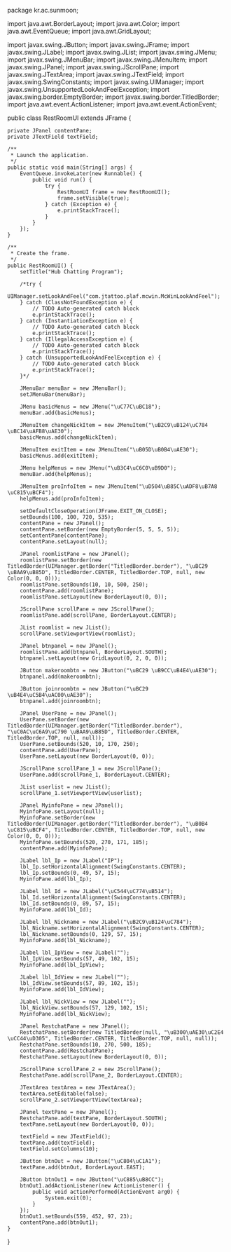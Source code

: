 
package kr.ac.sunmoon;

import java.awt.BorderLayout;
import java.awt.Color;
import java.awt.EventQueue;
import java.awt.GridLayout;

import javax.swing.JButton;
import javax.swing.JFrame;
import javax.swing.JLabel;
import javax.swing.JList;
import javax.swing.JMenu;
import javax.swing.JMenuBar;
import javax.swing.JMenuItem;
import javax.swing.JPanel;
import javax.swing.JScrollPane;
import javax.swing.JTextArea;
import javax.swing.JTextField;
import javax.swing.SwingConstants;
import javax.swing.UIManager;
import javax.swing.UnsupportedLookAndFeelException;
import javax.swing.border.EmptyBorder;
import javax.swing.border.TitledBorder;
import java.awt.event.ActionListener;
import java.awt.event.ActionEvent;

public class RestRoomUI extends JFrame {

	private JPanel contentPane;
	private JTextField textField;

	/**
	 * Launch the application.
	 */
	public static void main(String[] args) {
		EventQueue.invokeLater(new Runnable() {
			public void run() {
				try {
					RestRoomUI frame = new RestRoomUI();
					frame.setVisible(true);
				} catch (Exception e) {
					e.printStackTrace();
				}
			}
		});
	}

	/**
	 * Create the frame.
	 */
	public RestRoomUI() {
		setTitle("Hub Chatting Program");
		
		/*try {
			UIManager.setLookAndFeel("com.jtattoo.plaf.mcwin.McWinLookAndFeel");
		} catch (ClassNotFoundException e) {
			// TODO Auto-generated catch block
			e.printStackTrace();
		} catch (InstantiationException e) {
			// TODO Auto-generated catch block
			e.printStackTrace();
		} catch (IllegalAccessException e) {
			// TODO Auto-generated catch block
			e.printStackTrace();
		} catch (UnsupportedLookAndFeelException e) {
			// TODO Auto-generated catch block
			e.printStackTrace();
		}*/
		
		JMenuBar menuBar = new JMenuBar();
		setJMenuBar(menuBar);

		JMenu basicMenus = new JMenu("\uC77C\uBC18");
		menuBar.add(basicMenus);

		JMenuItem changeNickItem = new JMenuItem("\uB2C9\uB124\uC784 \uBC14\uAFB8\uAE30");
		basicMenus.add(changeNickItem);

		JMenuItem exitItem = new JMenuItem("\uB05D\uB0B4\uAE30");
		basicMenus.add(exitItem);

		JMenu helpMenus = new JMenu("\uB3C4\uC6C0\uB9D0");
		menuBar.add(helpMenus);

		JMenuItem proInfoItem = new JMenuItem("\uD504\uB85C\uADF8\uB7A8 \uC815\uBCF4");
		helpMenus.add(proInfoItem);
		
		setDefaultCloseOperation(JFrame.EXIT_ON_CLOSE);
		setBounds(100, 100, 720, 535);
		contentPane = new JPanel();
		contentPane.setBorder(new EmptyBorder(5, 5, 5, 5));
		setContentPane(contentPane);
		contentPane.setLayout(null);
		
		JPanel roomlistPane = new JPanel();
		roomlistPane.setBorder(new TitledBorder(UIManager.getBorder("TitledBorder.border"), "\uBC29 \uBAA9\uB85D", TitledBorder.CENTER, TitledBorder.TOP, null, new Color(0, 0, 0)));
		roomlistPane.setBounds(10, 10, 500, 250);
		contentPane.add(roomlistPane);
		roomlistPane.setLayout(new BorderLayout(0, 0));
		
		JScrollPane scrollPane = new JScrollPane();
		roomlistPane.add(scrollPane, BorderLayout.CENTER);
		
		JList roomlist = new JList();
		scrollPane.setViewportView(roomlist);
		
		JPanel btnpanel = new JPanel();
		roomlistPane.add(btnpanel, BorderLayout.SOUTH);
		btnpanel.setLayout(new GridLayout(0, 2, 0, 0));
		
		JButton makeroombtn = new JButton("\uBC29 \uB9CC\uB4E4\uAE30");
		btnpanel.add(makeroombtn);
		
		JButton joinroombtn = new JButton("\uBC29 \uB4E4\uC5B4\uAC00\uAE30");
		btnpanel.add(joinroombtn);
		
		JPanel UserPane = new JPanel();
		UserPane.setBorder(new TitledBorder(UIManager.getBorder("TitledBorder.border"),	"\uC0AC\uC6A9\uC790 \uBAA9\uB85D", TitledBorder.CENTER,	TitledBorder.TOP, null, null));
		UserPane.setBounds(520, 10, 170, 250);
		contentPane.add(UserPane);
		UserPane.setLayout(new BorderLayout(0, 0));
		
		JScrollPane scrollPane_1 = new JScrollPane();
		UserPane.add(scrollPane_1, BorderLayout.CENTER);
		
		JList userlist = new JList();
		scrollPane_1.setViewportView(userlist);
		
		JPanel MyinfoPane = new JPanel();
		MyinfoPane.setLayout(null);
		MyinfoPane.setBorder(new TitledBorder(UIManager.getBorder("TitledBorder.border"), "\uB0B4 \uC815\uBCF4", TitledBorder.CENTER, TitledBorder.TOP, null, new Color(0, 0, 0)));
		MyinfoPane.setBounds(520, 270, 171, 185);
		contentPane.add(MyinfoPane);
		
		JLabel lbl_Ip = new JLabel("IP");
		lbl_Ip.setHorizontalAlignment(SwingConstants.CENTER);
		lbl_Ip.setBounds(0, 49, 57, 15);
		MyinfoPane.add(lbl_Ip);
		
		JLabel lbl_Id = new JLabel("\uC544\uC774\uB514");
		lbl_Id.setHorizontalAlignment(SwingConstants.CENTER);
		lbl_Id.setBounds(0, 89, 57, 15);
		MyinfoPane.add(lbl_Id);
		
		JLabel lbl_Nickname = new JLabel("\uB2C9\uB124\uC784");
		lbl_Nickname.setHorizontalAlignment(SwingConstants.CENTER);
		lbl_Nickname.setBounds(0, 129, 57, 15);
		MyinfoPane.add(lbl_Nickname);
		
		JLabel lbl_IpView = new JLabel("");
		lbl_IpView.setBounds(57, 49, 102, 15);
		MyinfoPane.add(lbl_IpView);
		
		JLabel lbl_IdView = new JLabel("");
		lbl_IdView.setBounds(57, 89, 102, 15);
		MyinfoPane.add(lbl_IdView);
		
		JLabel lbl_NickView = new JLabel("");
		lbl_NickView.setBounds(57, 129, 102, 15);
		MyinfoPane.add(lbl_NickView);
		
		JPanel RestchatPane = new JPanel();
		RestchatPane.setBorder(new TitledBorder(null, "\uB300\uAE30\uC2E4 \uCC44\uD305", TitledBorder.CENTER, TitledBorder.TOP, null, null));
		RestchatPane.setBounds(10, 270, 500, 185);
		contentPane.add(RestchatPane);
		RestchatPane.setLayout(new BorderLayout(0, 0));
		
		JScrollPane scrollPane_2 = new JScrollPane();
		RestchatPane.add(scrollPane_2, BorderLayout.CENTER);
		
		JTextArea textArea = new JTextArea();
		textArea.setEditable(false);
		scrollPane_2.setViewportView(textArea);
		
		JPanel textPane = new JPanel();
		RestchatPane.add(textPane, BorderLayout.SOUTH);
		textPane.setLayout(new BorderLayout(0, 0));
		
		textField = new JTextField();
		textPane.add(textField);
		textField.setColumns(10);
		
		JButton btnOut = new JButton("\uC804\uC1A1");
		textPane.add(btnOut, BorderLayout.EAST);
		
		JButton btnOut1 = new JButton("\uC885\uB8CC");
		btnOut1.addActionListener(new ActionListener() {
			public void actionPerformed(ActionEvent arg0) {			
				System.exit(0);			
			}
		});
		btnOut1.setBounds(559, 452, 97, 23);
		contentPane.add(btnOut1);
	}
}
